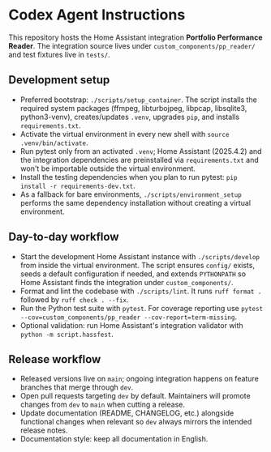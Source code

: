 # Codex Agent Instructions

This repository hosts the Home Assistant integration **Portfolio Performance Reader**. The integration source lives under `custom_components/pp_reader/` and test fixtures live in `tests/`.

## Development setup
- Preferred bootstrap: `./scripts/setup_container`. The script installs the required system packages (ffmpeg, libturbojpeg, libpcap, libsqlite3, python3-venv), creates/updates `.venv`, upgrades `pip`, and installs `requirements.txt`.
- Activate the virtual environment in every new shell with `source .venv/bin/activate`.
- Run pytest only from an activated `.venv`; Home Assistant (2025.4.2) and the integration dependencies are preinstalled via `requirements.txt` and won't be importable outside the virtual environment.
- Install the testing dependencies when you plan to run pytest: `pip install -r requirements-dev.txt`.
- As a fallback for bare environments, `./scripts/environment_setup` performs the same dependency installation without creating a virtual environment.

## Day-to-day workflow
- Start the development Home Assistant instance with `./scripts/develop` from inside the virtual environment. The script ensures `config/` exists, seeds a default configuration if needed, and extends `PYTHONPATH` so Home Assistant finds the integration under `custom_components/`.
- Format and lint the codebase with `./scripts/lint`. It runs `ruff format .` followed by `ruff check . --fix`.
- Run the Python test suite with `pytest`. For coverage reporting use `pytest --cov=custom_components/pp_reader --cov-report=term-missing`.
- Optional validation: run Home Assistant's integration validator with `python -m script.hassfest`.

## Release workflow
- Released versions live on `main`; ongoing integration happens on feature branches that merge through `dev`.
- Open pull requests targeting `dev` by default. Maintainers will promote changes from `dev` to `main` when cutting a release.
- Update documentation (README, CHANGELOG, etc.) alongside functional changes when relevant so `dev` always mirrors the intended release notes.
- Documentation style: keep all documentation in English.
